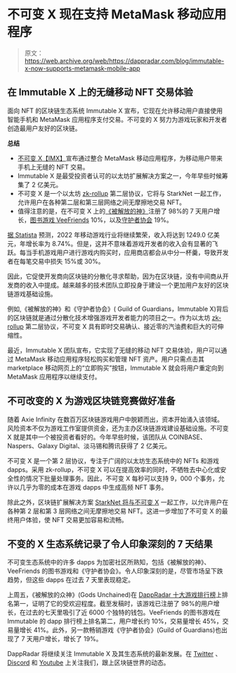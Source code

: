 # 不可变 X 现在支持 MetaMask 移动应用程序

> 原文：<https://web.archive.org/web/https://dappradar.com/blog/immutable-x-now-supports-metamask-mobile-app>

## 在 Immutable X 上的无缝移动 NFT 交易体验

面向 NFT 的区块链生态系统 Immutable X 宣布，它现在允许移动用户直接使用智能手机和 MetaMask 应用程序支付交易。不可变的 X 努力为游戏玩家和开发者创造最用户友好的区块链。

**总结**

*   [不可变 X](https://web.archive.org/web/20220705012733/https://dappradar.com/rankings/protocol/immutablex)[【IMX】](https://web.archive.org/web/20220705012733/https://dappradar.com/hub/token/eth/IMX?from=0xf57e7e7c23978c3caec3c3548e3d615c346e79ff)宣布通过整合 MetaMask 移动应用程序，为移动用户带来手机上无缝的 NFT 交易。
*   Immutable X 是最受投资者认可的以太坊扩展解决方案之一，今年早些时候筹集了 2 亿美元。
*   不可变 X 是一个以太坊 [zk-rollup](https://web.archive.org/web/20220705012733/https://dappradar.com/blog/ethereum-rollups-a-simple-explanation) 第二层协议，它将与 StarkNet 一起工作，允许用户在各种第二层和第三层网络之间无摩擦地交易 NFT。
*   值得注意的是，在不可变 X 上的[《被解放的神》](https://web.archive.org/web/20220705012733/https://dappradar.com/multichain/games/gods-unchained)注册了 98%的 7 天用户增长，[图书游戏 VeeFriends](https://web.archive.org/web/20220705012733/https://dappradar.com/immutablex/collectibles/book-games-by-veefriends) 10%，以及[守护者协会](https://web.archive.org/web/20220705012733/https://dappradar.com/immutablex/games/guild-of-guardians) 19%。

[据 Statista](https://web.archive.org/web/20220705012733/https://www.statista.com/outlook/dmo/digital-media/video-games/mobile-games/worldwide) 预测，2022 年移动游戏行业将继续繁荣，收入将达到 1249.0 亿美元，年增长率为 8.74%。但是，这并不意味着游戏开发者的收入会有显著的飞跃。每当手机游戏用户进行游戏内购买时，应用商店都会从中分一杯羹，导致开发者在每笔交易中损失 15%或 30%。

因此，它促使开发商向区块链的分散化寻求帮助，因为在区块链，没有中间商从开发商的收入中提成。越来越多的技术团队立即投身于建设一个更加用户友好的区块链游戏基础设施。

例如,《被解放的神》和《守护者协会》( Guild of Guardians，Immutable X)背后的区块链就是通过分散化技术增强游戏开发者能力的项目之一。作为以太坊 [zk-rollup](https://web.archive.org/web/20220705012733/https://dappradar.com/blog/ethereum-rollups-a-simple-explanation) 第二层协议，不可变 X 具有即时交易确认、接近零的汽油费和巨大的可伸缩性。

最近，Immutable X 团队宣布，它实现了无缝的移动 NFT 交易体验，用户可以通过 MetaMask 移动应用程序轻松购买和管理 NFT 资产。用户只需点击其 marketplace 移动网页上的“立即购买”按钮，Immutable X 就会将用户重定向到 MetaMask 应用程序以继续支付。

## 不可改变的 X 为游戏区块链竞赛做好准备

随着 Axie Infinity 在数百万区块链游戏用户中脱颖而出，资本开始涌入该领域。风险资本不仅为游戏工作室提供资金，还为主办区块链游戏建设基础设施。不可变 X 就是其中一个被投资者看好的。今年早些时候，该团队从 COINBASE、Naspers、Galaxy Digital、淡马锡和腾讯获得了 2 亿美元。

不可变 X 是一个第 2 层协议，专注于广阔的以太坊生态系统中的 NFTs 和游戏 dapps。采用 zk-rollup，不可变 X 可以在提高效率的同时，不牺牲去中心化或安全性的情况下批量处理事务。因此，不可变 X 每秒可以支持 9，000 个事务，允许以几乎为零的成本在游戏 dapps 中生成高频 NFT 事务。

除此之外，区块链扩展解决方案 [StarkNet 将与不可变 X](https://web.archive.org/web/20220705012733/https://dappradar.com/blog/web3-games-can-thrive-on-immutable-x-and-starknet) 一起工作，以允许用户在各种第 2 层和第 3 层网络之间无摩擦地交易 NFT。这进一步增加了不可变 X 的最终用户体验，使 NFT 交易更加容易和流畅。

## 不变的 X 生态系统记录了令人印象深刻的 7 天结果

不可变生态系统中的许多 dapps 为加密社区所熟知，包括《被解放的神》、VeeFriends 的图书游戏和《守护者协会》。令人印象深刻的是，尽管市场呈下跌趋势，但这些 dapps 在过去 7 天里表现稳定。

上周五，《被解放的众神》(Gods Unchained)在 [DappRadar 十大游戏排行榜](https://web.archive.org/web/20220705012733/https://dappradar.com/blog/gods-unchained-blasts-through-the-bear-market)上排名第一，证明了它的受欢迎程度。截至发稿时，该游戏已注册了 98%的用户增长，在过去的七天里吸引了近 6000 个独特的钱包。VeeFriends 的图书游戏在 Immutable 的 dapp 排行榜上排名第二，用户增长约 10%，交易量增长 45%，交易量增长 41%。此外，另一款畅销游戏《守护者协会》(Guild of Guardians)也出现了 7 天用户增长，增长了 19%。

DappRadar 将继续关注 Immutable X 及其生态系统的最新发展。在 [Twitter](https://web.archive.org/web/20220705012733/https://twitter.com/dappradar) 、 [Discord](https://web.archive.org/web/20220705012733/https://discord.gg/4ybbssrHkm) 和 [Youtube](https://web.archive.org/web/20220705012733/https://www.youtube.com/c/DappRadar) 上关注我们，跟上区块链世界的动态。